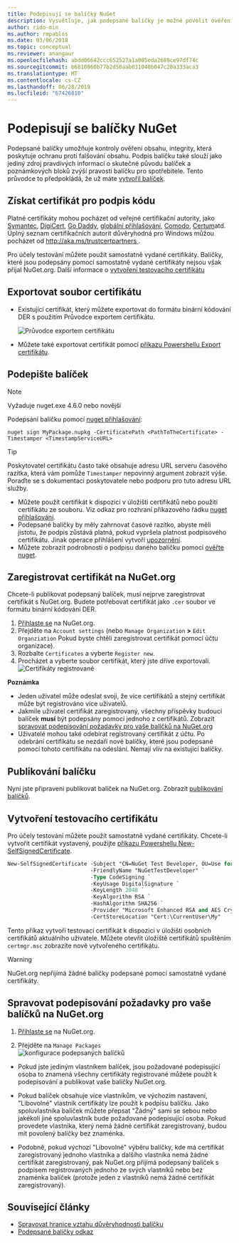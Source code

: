 ```yaml
---
title: Podepisují se balíčky NuGet
description: Vysvětluje, jak podepsané balíčky je možné povolit ověření obsahu, integrity.
author: rido-min
ms.author: rmpablos
ms.date: 03/06/2018
ms.topic: conceptual
ms.reviewer: anangaur
ms.openlocfilehash: abdd06642ccc652527a1a005eda2689ce97df74c
ms.sourcegitcommit: b6810860b77b2d50aab031040b047c20a333aca3
ms.translationtype: MT
ms.contentlocale: cs-CZ
ms.lasthandoff: 06/28/2019
ms.locfileid: "67426810"
---
```

# <a name="signing-nuget-packages"></a>Podepisují se balíčky NuGet

Podepsané balíčky umožňuje kontroly ověření obsahu, integrity, která poskytuje ochranu proti falšování obsahu. Podpis balíčku také slouží jako jediný zdroj pravdivých informací o skutečné původu balíček a poznámkových bloků zvýší pravosti balíčku pro spotřebitele. Tento průvodce to předpokládá, že už máte [vytvořil balíček](creating-a-package.md).

## <a name="get-a-code-signing-certificate"></a>Získat certifikát pro podpis kódu

Platné certifikáty mohou pocházet od veřejné certifikační autority, jako [Symantec](https://trustcenter.websecurity.symantec.com/process/trust/productOptions?productType=SoftwareValidationClass3), [DigiCert](https://www.digicert.com/code-signing/), [Go Daddy](https://www.godaddy.com/web-security/code-signing-certificate), [globální přihlašování](https://www.globalsign.com/en/code-signing-certificate/), [Comodo](https://www.comodo.com/e-commerce/code-signing/code-signing-certificate.php), [Certum](https://www.certum.eu/certum/cert,offer_en_open_source_cs.xml)atd. Úplný seznam certifikačních autorit důvěryhodná pro Windows můžou pocházet od [ http://aka.ms/trustcertpartners ](http://aka.ms/trustcertpartners).

Pro účely testování můžete použít samostatně vydané certifikáty. Balíčky, které jsou podepsány pomocí samostatně vydané certifikáty nejsou však přijal NuGet.org. Další informace o [vytvoření testovacího certifikátu](#create-a-test-certificate)

## <a name="export-the-certificate-file"></a>Exportovat soubor certifikátu

* Existující certifikát, který můžete exportovat do formátu binární kódování DER s použitím Průvodce exportem certifikátu.

  ![Průvodce exportem certifikátu](../reference/media/CertificateExportWizard.png)

* Můžete také exportovat certifikát pomocí [příkazu Powershellu Export certifikátu](/powershell/module/pkiclient/export-certificate).

## <a name="sign-the-package"></a>Podepište balíček

> [!note]
> Vyžaduje nuget.exe 4.6.0 nebo novější

Podepsání balíčku pomocí [nuget přihlašování](../tools/cli-ref-sign.md):

```cli
nuget sign MyPackage.nupkg -CertificatePath <PathToTheCertificate> -Timestamper <TimestampServiceURL>
```

> [!Tip]
> Poskytovatel certifikátu často také obsahuje adresu URL serveru časového razítka, která vám pomůže `Timestamper` nepovinný argument zobrazit výše. Poraďte se s dokumentaci poskytovatele nebo podporu pro tuto adresu URL služby.

* Můžete použít certifikát k dispozici v úložišti certifikátů nebo použití certifikátu ze souboru. Viz odkaz pro rozhraní příkazového řádku [nuget přihlašování](../tools/cli-ref-sign.md).
* Podepsané balíčky by měly zahrnovat časové razítko, abyste měli jistotu, že podpis zůstává platná, pokud vypršela platnost podpisového certifikátu. Jinak operace přihlášení vytvoří [upozornění](../reference/errors-and-warnings/NU3002.md).
* Můžete zobrazit podrobnosti o podpisu daného balíčku pomocí [ověřte nuget](../tools/cli-ref-verify.md).

## <a name="register-the-certificate-on-nugetorg"></a>Zaregistrovat certifikát na NuGet.org

Chcete-li publikovat podepsaný balíček, musí nejprve zaregistrovat certifikát s NuGet.org. Budete potřebovat certifikát jako `.cer` soubor ve formátu binární kódování DER.

1. [Přihlaste se](https://www.nuget.org/users/account/LogOn?returnUrl=%2F) na NuGet.org.
1. Přejděte na `Account settings` (nebo `Manage Organization` **>** `Edit Organziation` Pokud byste chtěli zaregistrovat certifikát pomocí účtu organizace).
1. Rozbalte `Certificates` a vyberte `Register new`.
1. Procházet a vyberte soubor certifikát, který jste dříve exportovali.
  ![Certifikáty registrované](../reference/media/registered-certs.png)

**Poznámka**
* Jeden uživatel může odeslat svoji, že více certifikátů a stejný certifikát může být registrováno více uživatelů.
* Jakmile uživatel certifikát zaregistrovaný, všechny příspěvky budoucí balíček **musí** být podepsány pomocí jednoho z certifikátů. Zobrazit [spravovat podepisování požadavky pro vaše balíčků na NuGet.org](#manage-signing-requirements-for-your-package-on-nugetorg)
* Uživatelé mohou také odebírat registrovaný certifikát z účtu. Po odebrání certifikátu se nezdaří nové balíčky, které jsou podepsané pomocí tohoto certifikátu na odeslání. Nemají vliv na existující balíčky.

## <a name="publish-the-package"></a>Publikování balíčku

Nyní jste připraveni publikovat balíček na NuGet.org. Zobrazit [publikování balíčků](../nuget-org/Publish-a-package.md).

## <a name="create-a-test-certificate"></a>Vytvoření testovacího certifikátu

Pro účely testování můžete použít samostatně vydané certifikáty. Chcete-li vytvořit certifikát vystavený, použijte [příkazu Powershellu New-SelfSignedCertificate](/powershell/module/pkiclient/new-selfsignedcertificate).

```ps
New-SelfSignedCertificate -Subject "CN=NuGet Test Developer, OU=Use for testing purposes ONLY" `
                          -FriendlyName "NuGetTestDeveloper" `
                          -Type CodeSigning `
                          -KeyUsage DigitalSignature `
                          -KeyLength 2048 `
                          -KeyAlgorithm RSA `
                          -HashAlgorithm SHA256 `
                          -Provider "Microsoft Enhanced RSA and AES Cryptographic Provider" `
                          -CertStoreLocation "Cert:\CurrentUser\My" 
```

Tento příkaz vytvoří testovací certifikát k dispozici v úložišti osobních certifikátů aktuálního uživatele. Můžete otevřít úložiště certifikátů spuštěním `certmgr.msc` zobrazíte nově vytvořeného certifikátu.

> [!Warning]
> NuGet.org nepřijímá žádné balíčky podepsané pomocí samostatně vydané certifikáty.

## <a name="manage-signing-requirements-for-your-package-on-nugetorg"></a>Spravovat podepisování požadavky pro vaše balíčků na NuGet.org
1. [Přihlaste se](https://www.nuget.org/users/account/LogOn?returnUrl=%2F) na NuGet.org.

1. Přejděte na `Manage Packages`  
    ![konfigurace podepsaných balíčků](../reference/media/configure-package-signers.png)

* Pokud jste jediným vlastníkem balíček, jsou požadované podepisující osoba to znamená všechny certifikáty registrované můžete použít k podepisování a publikovat vaše balíčky NuGet.org.

* Pokud balíček obsahuje více vlastníkům, ve výchozím nastavení, "Libovolné" vlastník certifikáty lze použít k podpisu balíčku. Jako spoluvlastníka balíček můžete přepsat "Žádný" sami se sebou nebo jakékoli jiné spoluvlastník bude požadované podepisující osoba. Pokud provedete vlastníka, který nemá žádné certifikát zaregistrovaný, budou mít povolený balíčky bez znaménka. 

* Podobně, pokud výchozí "Libovolné" výběru balíčky, kde má certifikát zaregistrovaný jednoho vlastníka a dalšího vlastníka nemá žádné certifikát zaregistrovaný, pak NuGet.org přijímá podepsaný balíček s podpisem registrovaných jednoho ze svých vlastníků nebo bez znaménka balíček (protože jeden z vlastníků nemá žádné certifikát zaregistrovaný).

## <a name="related-articles"></a>Související články

- [Spravovat hranice vztahu důvěryhodnosti balíčku](../consume-packages/installing-signed-packages.md)
- [Podepsané balíčky odkaz](../reference/Signed-Packages-Reference.md)
